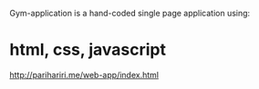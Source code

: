 Gym-application is a hand-coded single page application using:
# html, css, javascript
http://parihariri.me/web-app/index.html

